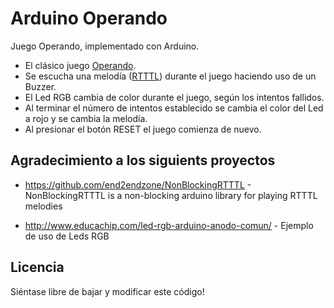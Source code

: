 # Arduino Operando

Juego Operando, implementado con Arduino.

* El clásico juego <a href="https://es.wikipedia.org/wiki/Operation" target="_blank" title="ver en Wikipedia">Operando</a>.
* Se escucha una melodía (<a href="https://en.wikipedia.org/wiki/Ring_Tone_Transfer_Language" target="_blank" title="ver en Wikipedia">RTTTL</a>) durante el juego haciendo uso de un Buzzer.
* El Led RGB cambia de color durante el juego, según los intentos fallidos.
* Al terminar el número de intentos establecido se cambia el color del Led a rojo y se cambia la melodía.
* Al presionar el botón RESET el juego comienza de nuevo.


## Agradecimiento a los siguients proyectos

* https://github.com/end2endzone/NonBlockingRTTTL - 
NonBlockingRTTTL is a non-blocking arduino library for playing RTTTL melodies

* http://www.educachip.com/led-rgb-arduino-anodo-comun/ - Ejemplo de uso de Leds RGB


## Licencia

Siéntase libre de bajar y modificar este código!